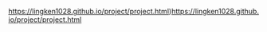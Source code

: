 https://lingken1028.github.io/project/project.html)https://lingken1028.github.io/project/project.html
